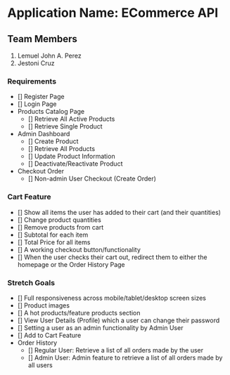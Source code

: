 # Application Name: ECommerce API

## Team Members
1. Lemuel John A. Perez
2. Jestoni Cruz



### Requirements
* [] Register Page
* [] Login Page
* Products Catalog Page
	- [] Retrieve All Active Products
	- [] Retrieve Single Product
* Admin Dashboard
	- [] Create Product
	- [] Retrieve All Products
	- [] Update Product Information
	- [] Deactivate/Reactivate Product
* Checkout Order
	- [] Non-admin User Checkout (Create Order)



### Cart Feature
* [] Show all items the user has added to their cart (and their quantities)
* [] Change product quantities
* [] Remove products from cart
* [] Subtotal for each item
* [] Total Price for all items
* [] A working checkout button/functionality
* [] When the user checks their cart out, redirect them to either the homepage or the Order History Page



### Stretch Goals
* [] Full responsiveness across mobile/tablet/desktop screen sizes
* [] Product images
* [] A hot products/feature products section
* [] View User Details (Profile) which a user can change their password
* [] Setting a user as an admin functionality by Admin User
* [] Add to Cart Feature
* Order History
	- [] Regular User: Retrieve a list of all orders made by the user
	- [] Admin User: Admin feature to retrieve a list of all orders made by all users